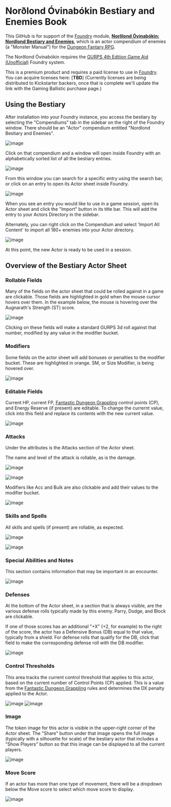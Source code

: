 # Norðlond Óvinabókin Bestiary and Enemies Book

This GitHub is for support of the [Foundry](https://foundryvtt.com) module, [**Norðlond Óvinabókin: Nordlond Bestiary and Enemies**](https://gaming-ballistic.myshopify.com/collections/all-products/products/nordlondr-ovinabokin-bestiary-and-enemies-book?_pos=10&_fid=532e29de0&_ss=c&variant=42661549375743), which is an actor compendium of enemies (a "Monster Manual") for the [Dungeon Fantary RPG](http://www.warehouse23.com/products/SJG31-1005#_ga=2.47807847.1171997671.1651678932-449078822.1651678932).

The Norðlond Óvinabókin requires the [GURPS 4th Edition Game Aid (Unofficial)](https://foundryvtt.com/packages/gurps) Foundry system.

This is a premium product and requires a paid license to use in [Foundry](https://foundryvtt.com). You can acquire licenses here: [**TBD**] (Currently licenses are being distributed to Kickstarter backers, once that is complete we'll update the link with the Gaming Ballistic purchase page.)

## Using the Bestiary

After installation into your Foundry instance, you access the bestiary by selecting the "Compendiums" tab in the sidebar on the right of the Foundry window. There should be an "Actor" compendium entitled "Nordlond Bestiary and Enemies".

![image](https://user-images.githubusercontent.com/7349413/166707511-9a884f96-d606-44ce-b246-18b17441f414.png)

Click on that compendium and a window will open inside Foundry with an alphabetically sorted list of all the bestiary entries.

![image](https://user-images.githubusercontent.com/7349413/166707819-1bc630e5-2057-4ff8-b8ae-7c9b0455f923.png)

From this window you can search for a specific entry using the search bar, or click on an entry to open its Actor sheet inside Foundry.

![image](https://user-images.githubusercontent.com/7349413/166708106-b1d13c67-2a07-43df-ae34-ccf2c85bc658.png)

When you see an entry you would like to use in a game session, open its Actor sheet and click the "Import" button in its title bar. This will add the entry to your Actors Directory in the sidebar.

Alternately, you can right click on the Compendium and select 'Import All Content' to import all 180+ enemies into your Actor directory.

![image](https://user-images.githubusercontent.com/7349413/166708752-00607f8d-0eaa-4548-9162-ddcf641ae783.png)

At this point, the new Actor is ready to be used in a session.

## Overview of the Bestiary Actor Sheet

### Rollable Fields

Many of the fields on the actor sheet that could be rolled against in a game are clickable. Those fields are highlighted in gold when the mouse cursor hovers over them. In the example below, the mouse is hovering over the Augnarath's Strength (ST) score.

![image](https://user-images.githubusercontent.com/7349413/166728127-a4bfcde8-47c3-4528-93f5-ff0a04d21e5a.png)

Clicking on these fields will make a standard GURPS 3d roll against that number, modified by any value in the modifier bucket.

### Modifiers

Some fields on the actor sheet will add bonuses or penalties to the modifier bucket. These are highlighted in orange. SM, or Size Modifier, is being hovered over.

![image](https://user-images.githubusercontent.com/7349413/166728216-0c10975b-b6e6-48be-b453-6d134cd5af95.png)

### Editable Fields

Current HP, current FP, [Fantastic Dungeon Grappling](https://gaming-ballistic.myshopify.com/collections/all-products/products/fantastic-dungeon-grappling?_pos=5&_fid=532e29de0&_ss=c&variant=42552585322751) control points (CP), and Energy Reserve (if present) are editable. To change the currernt value, click into this field and replace its contents with the new current value.

![image](https://user-images.githubusercontent.com/7349413/166729153-65515483-fdb1-4b54-a7da-ef1c923071cf.png)

### Attacks
Under the attributes is the Attacks section of the Actor sheet.

The name and level of the attack is rollable, as is the damage.

![image](https://user-images.githubusercontent.com/7349413/166729699-81a40940-ebeb-40ae-be57-8cfdec2c7e07.png)

![image](https://user-images.githubusercontent.com/7349413/166729861-96612a0e-4e0f-4814-a106-2f7472f945ae.png)

Modifiers like Acc and Bulk are also clickable and add their values to the modifier bucket.

![image](https://user-images.githubusercontent.com/7349413/166730246-caebce57-177c-4dd5-8786-744f578abec0.png)

### Skills and Spells

All skills and spells (if present) are rollable, as expected.

![image](https://user-images.githubusercontent.com/7349413/166730703-be496ee6-dac1-4338-880a-50e46e5182c9.png)

![image](https://user-images.githubusercontent.com/7349413/166730913-46befdce-c1d0-423c-bed5-f6e1b98694a9.png)


### Special Abilities and Notes

This section contains information that may be important in an encounter.

![image](https://user-images.githubusercontent.com/7349413/166731235-d31b21ea-c98d-4e1a-a638-ea942fe26deb.png)

### Defenses

At the bottom of the Actor sheet, in a section that is always visible, are the various defense rolls typically made by this enemy. Parry, Dodge, and Block are clickable.

If one of those scores has an additional "+X" (+2, for example) to the right of the score, the actor has a Defensive Bonus (DB) equal to that value, typically from a shield. For defense rolls that qualify for the DB, click that field to make the corresponding defense roll with the DB modifier.

![image](https://user-images.githubusercontent.com/7349413/166732074-055250ec-7620-4669-a566-37e79b5c06b5.png)


### Control Thresholds

This area tracks the current control threshold that applies to this actor, based on the current number of Control Points (CP) applied. This is a value from the [Fantastic Dungeon Grappling](https://gaming-ballistic.myshopify.com/collections/all-products/products/fantastic-dungeon-grappling?_pos=5&_fid=532e29de0&_ss=c&variant=42552585322751) rules and determines the DX penalty applied to the Actor.

![image](https://user-images.githubusercontent.com/7349413/166732868-724993ed-1a28-420d-963c-e5e56275411d.png)
![image](https://user-images.githubusercontent.com/7349413/166733014-b35bdeac-834f-498a-bfe0-3a97d1780f9c.png)

### Image
The token image for this actor is visible in the upper-right corner of the Actor sheet. The "Share" button under that image opens the full image (typically with a silhouette for scale) of the bestiary actor that includes a "Show Players" button so that this image can be displayed to all the current players.

![image](https://user-images.githubusercontent.com/7349413/166740167-dbb182cc-ef2c-44c3-b219-708129d6e995.png)

### Move Score
If an actor has more than one type of movement, there will be a dropdown below the Move score to select which move score to display.

![image](https://user-images.githubusercontent.com/7349413/166740365-515ea112-2e76-47b9-a34d-f2df645feca3.png)


